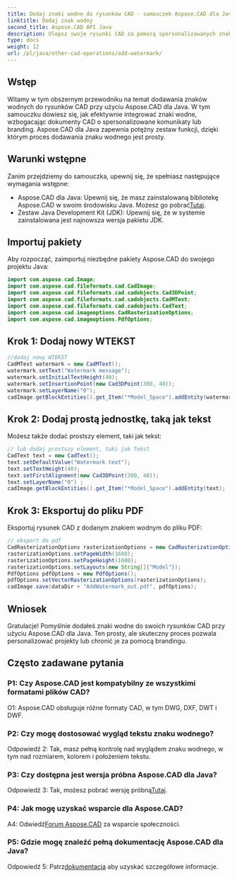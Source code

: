 ```yaml
---
title: Dodaj znaki wodne do rysunków CAD - samouczek Aspose.CAD dla Java
linktitle: Dodaj znak wodny
second_title: Aspose.CAD API Java
description: Ulepsz swoje rysunki CAD za pomocą spersonalizowanych znaków wodnych za pomocą Aspose.CAD dla Java. Postępuj zgodnie z naszym przewodnikiem krok po kroku, aby zapewnić bezproblemową integrację.
type: docs
weight: 12
url: /pl/java/other-cad-operations/add-watermark/
---
```

## Wstęp

Witamy w tym obszernym przewodniku na temat dodawania znaków wodnych do rysunków CAD przy użyciu Aspose.CAD dla Java. W tym samouczku dowiesz się, jak efektywnie integrować znaki wodne, wzbogacając dokumenty CAD o spersonalizowane komunikaty lub branding. Aspose.CAD dla Java zapewnia potężny zestaw funkcji, dzięki którym proces dodawania znaku wodnego jest prosty.

## Warunki wstępne

Zanim przejdziemy do samouczka, upewnij się, że spełniasz następujące wymagania wstępne:

-  Aspose.CAD dla Java: Upewnij się, że masz zainstalowaną bibliotekę Aspose.CAD w swoim środowisku Java. Możesz go pobrać[Tutaj](https://releases.aspose.com/cad/java/).
- Zestaw Java Development Kit (JDK): Upewnij się, że w systemie zainstalowana jest najnowsza wersja pakietu JDK.

## Importuj pakiety

Aby rozpocząć, zaimportuj niezbędne pakiety Aspose.CAD do swojego projektu Java:

```java
import com.aspose.cad.Image;
import com.aspose.cad.fileformats.cad.CadImage;
import com.aspose.cad.fileformats.cad.cadobjects.Cad3DPoint;
import com.aspose.cad.fileformats.cad.cadobjects.CadMText;
import com.aspose.cad.fileformats.cad.cadobjects.CadText;
import com.aspose.cad.imageoptions.CadRasterizationOptions;
import com.aspose.cad.imageoptions.PdfOptions;
```

## Krok 1: Dodaj nowy WTEKST

```java
//dodaj nowy WTEKST
CadMText watermark = new CadMText();
watermark.setText("Watermark message");
watermark.setInitialTextHeight(40);
watermark.setInsertionPoint(new Cad3DPoint(300, 40));
watermark.setLayerName("0");
cadImage.getBlockEntities().get_Item("*Model_Space").addEntity(watermark);
```

## Krok 2: Dodaj prostą jednostkę, taką jak tekst

Możesz także dodać prostszy element, taki jak tekst:

```java
// lub dodaj prostszy element, taki jak Tekst
CadText text = new CadText();
text.setDefaultValue("Watermark text");
text.setTextHeight(40);
text.setFirstAlignment(new Cad3DPoint(300, 40));
text.setLayerName("0") ;
cadImage.getBlockEntities().get_Item("*Model_Space").addEntity(text);
```

## Krok 3: Eksportuj do pliku PDF

Eksportuj rysunek CAD z dodanym znakiem wodnym do pliku PDF:

```java
// eksport do pdf
CadRasterizationOptions rasterizationOptions = new CadRasterizationOptions();
rasterizationOptions.setPageWidth(1600);
rasterizationOptions.setPageHeight(1600);
rasterizationOptions.setLayouts(new String[]{"Model"});
PdfOptions pdfOptions = new PdfOptions();
pdfOptions.setVectorRasterizationOptions(rasterizationOptions);
cadImage.save(dataDir + "AddWatermark_out.pdf", pdfOptions);

```

## Wniosek

Gratulacje! Pomyślnie dodałeś znaki wodne do swoich rysunków CAD przy użyciu Aspose.CAD dla Java. Ten prosty, ale skuteczny proces pozwala personalizować projekty lub chronić je za pomocą brandingu.

## Często zadawane pytania

### P1: Czy Aspose.CAD jest kompatybilny ze wszystkimi formatami plików CAD?

O1: Aspose.CAD obsługuje różne formaty CAD, w tym DWG, DXF, DWT i DWF.

### P2: Czy mogę dostosować wygląd tekstu znaku wodnego?

Odpowiedź 2: Tak, masz pełną kontrolę nad wyglądem znaku wodnego, w tym nad rozmiarem, kolorem i położeniem tekstu.

### P3: Czy dostępna jest wersja próbna Aspose.CAD dla Java?

 Odpowiedź 3: Tak, możesz pobrać wersję próbną[Tutaj](https://releases.aspose.com/).

### P4: Jak mogę uzyskać wsparcie dla Aspose.CAD?

 A4: Odwiedź[Forum Aspose.CAD](https://forum.aspose.com/c/cad/19) za wsparcie społeczności.

### P5: Gdzie mogę znaleźć pełną dokumentację Aspose.CAD dla Java?

 Odpowiedź 5: Patrz[dokumentacja](https://reference.aspose.com/cad/java/) aby uzyskać szczegółowe informacje.
